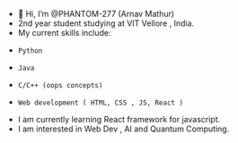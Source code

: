 - 👋 Hi, I’m @PHANTOM-277 (Arnav Mathur)
- 2nd year student studying at VIT Vellore , India.
- My current skills include:
-     Python
-     Java
-     C/C++ (oops concepts)
-     Web development ( HTML, CSS , JS, React )
- I am currently learning React framework for javascript.
- I am interested in Web Dev , AI and Quantum Computing.


<!---
PHANTOM-277/PHANTOM-277 is a ✨ special ✨ repository because its `README.md` (this file) appears on your GitHub profile.
You can click the Preview link to take a look at your changes.
--->
